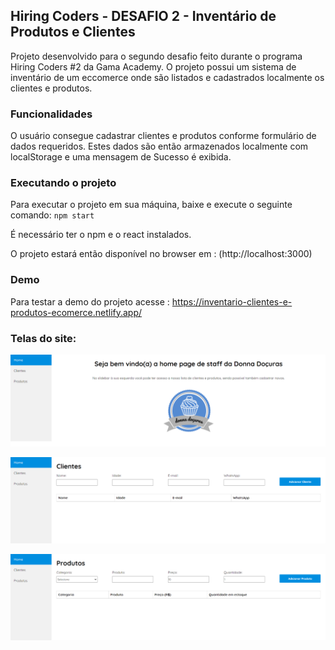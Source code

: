 
## Hiring Coders - DESAFIO 2 - Inventário de Produtos e Clientes

Projeto desenvolvido para o segundo desafio feito durante o programa Hiring Coders #2 da Gama Academy. O projeto possui um sistema de inventário de um eccomerce onde são listados e cadastrados localmente os clientes e produtos.


### Funcionalidades

O usuário consegue cadastrar clientes e produtos conforme formulário de dados requeridos. Estes dados são então armazenados localmente com localStorage e uma mensagem de Sucesso é exibida.

### Executando o projeto

Para executar o projeto em sua máquina, baixe e execute o seguinte comando:
`npm start`

É necessário ter o npm e o react instalados.

O projeto estará então disponível no browser em : (http://localhost:3000)

### Demo

Para testar a demo do projeto acesse : https://inventario-clientes-e-produtos-ecomerce.netlify.app/

### Telas do site:

![enter image description here](https://github.com/ruancastro/inventario_produtos_clientes/blob/master/public/tela%20home.png)

![enter image description here](https://github.com/ruancastro/inventario_produtos_clientes/blob/master/public/tela%20cliente.png)

![enter image description here](https://github.com/ruancastro/inventario_produtos_clientes/blob/master/public/tela%20produtos.png)

